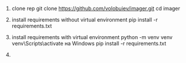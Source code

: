 1. clone rep
git clone https://github.com/volobuiev/imager.git
cd imager

2. install requirements without virtual environment
pip install -r requirements.txt

3. install requirements with virtual environment
python -m venv venv
venv\Scripts\activate на Windows
pip install -r requirements.txt

4. 